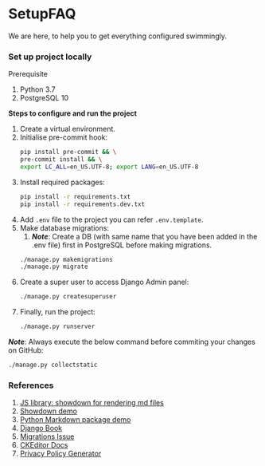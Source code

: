 # SetupFAQ
We are here, to help you to get everything configured swimmingly.

### Set up project locally
Prerequisite
1. Python 3.7
2. PostgreSQL 10
 
**Steps to configure and run the project**
1. Create a virtual environment.
2. Initialise pre-commit hook:
    ```bash
    pip install pre-commit && \
    pre-commit install && \
    export LC_ALL=en_US.UTF-8; export LANG=en_US.UTF-8 
    ```
3. Install required packages:
    ```bash
    pip install -r requirements.txt
    pip install -r requirements.dev.txt
    ```
4. Add `.env` file to the project you can refer `.env.template`. 
5. Make database migrations: 
    1. ***Note***: Create a DB (with same name that you have been added in the .env file) first in PostgreSQL before making migrations. 
    ```bash
    ./manage.py makemigrations
    ./manage.py migrate
    ```
6. Create a super user to access Django Admin panel:  
    ```bash
    ./manage.py createsuperuser
    ```
7. Finally, run the project:  
    ```bash
    ./manage.py runserver
    ```
 
***Note***: Always execute the below command before commiting your changes on GitHub: 
```bash
./manage.py collectstatic
```
    
### References
1. [JS library: showdown for rendering md files](https://github.com/showdownjs/showdown)
2. [Showdown demo](http://demo.showdownjs.com/)
3. [Python Markdown package demo](https://github.com/Python-Markdown/markdown/wiki/Tutorial:-Writing-Extensions-for-Python-Markdown)
4. [Django Book](https://django-book.readthedocs.io/en/latest/index.html)
5. [Migrations Issue](https://stackoverflow.com/questions/29253399/how-to-reset-migrations-in-django-1-7)
6. [CKEditor Docs](https://libraries.io/github/django-ckeditor/django-ckeditor)
7. [Privacy Policy Generator](https://www.privacypolicygenerator.info/)
